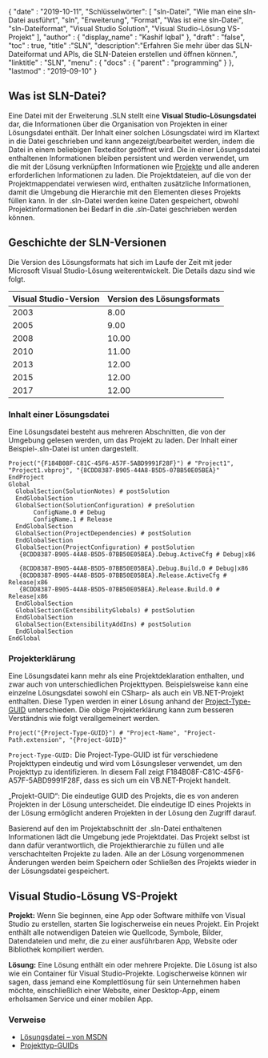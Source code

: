 {
  "date" : "2019-10-11",
"Schlüsselwörter": [ "sln-Datei", "Wie man eine sln-Datei ausführt", "sln", "Erweiterung", "Format", "Was ist eine sln-Datei", "sln-Dateiformat", "Visual Studio Solution", "Visual Studio-Lösung VS-Projekt" ],
  "author" : {
    "display_name" : "Kashif Iqbal"
},
  "draft" : "false",
  "toc" : true,
  "title" :"SLN",
  "description":"Erfahren Sie mehr über das SLN-Dateiformat und APIs, die SLN-Dateien erstellen und öffnen können.",
  "linktitle" : "SLN",
  "menu" : {
    "docs" : {
      "parent" : "programming"
}
},
  "lastmod" : "2019-09-10"
}

## Was ist SLN-Datei?
Eine Datei mit der Erweiterung .SLN stellt eine **Visual Studio-Lösungsdatei** dar, die Informationen über die Organisation von Projekten in einer Lösungsdatei enthält. Der Inhalt einer solchen Lösungsdatei wird im Klartext in die Datei geschrieben und kann angezeigt/bearbeitet werden, indem die Datei in einem beliebigen Texteditor geöffnet wird. Die in einer Lösungsdatei enthaltenen Informationen bleiben persistent und werden verwendet, um die mit der Lösung verknüpften Informationen wie [Projekte](/de/programming/csproj/) und alle anderen erforderlichen Informationen zu laden. Die Projektdateien, auf die von der Projektmappendatei verwiesen wird, enthalten zusätzliche Informationen, damit die Umgebung die Hierarchie mit den Elementen dieses Projekts füllen kann. In der .sln-Datei werden keine Daten gespeichert, obwohl Projektinformationen bei Bedarf in die .sln-Datei geschrieben werden können.

## **Geschichte der SLN-Versionen** ##

Die Version des Lösungsformats hat sich im Laufe der Zeit mit jeder Microsoft Visual Studio-Lösung weiterentwickelt. Die Details dazu sind wie folgt.


|Visual Studio-Version|Version des Lösungsformats
---|---|
|2003|8.00
|2005|9.00
|2008|10.00
|2010|11.00
|2013|12.00
|2015|12.00
|2017|12.00

### **Inhalt einer Lösungsdatei** ###

Eine Lösungsdatei besteht aus mehreren Abschnitten, die von der Umgebung gelesen werden, um das Projekt zu laden. Der Inhalt einer Beispiel-.sln-Datei ist unten dargestellt.

```
Project("{F184B08F-C81C-45F6-A57F-5ABD9991F28F}") # "Project1", "Project1.vbproj", "{8CDD8387-B905-44A8-B5D5-07BB50E05BEA}"  
EndProject  
Global  
  GlobalSection(SolutionNotes) # postSolution  
  EndGlobalSection  
  GlobalSection(SolutionConfiguration) # preSolution  
       ConfigName.0 # Debug  
       ConfigName.1 # Release  
  EndGlobalSection  
  GlobalSection(ProjectDependencies) # postSolution  
  EndGlobalSection  
  GlobalSection(ProjectConfiguration) # postSolution  
   {8CDD8387-B905-44A8-B5D5-07BB50E05BEA}.Debug.ActiveCfg # Debug|x86  
   {8CDD8387-B905-44A8-B5D5-07BB50E05BEA}.Debug.Build.0 # Debug|x86  
   {8CDD8387-B905-44A8-B5D5-07BB50E05BEA}.Release.ActiveCfg # Release|x86  
   {8CDD8387-B905-44A8-B5D5-07BB50E05BEA}.Release.Build.0 # Release|x86  
  EndGlobalSection  
  GlobalSection(ExtensibilityGlobals) # postSolution  
  EndGlobalSection  
  GlobalSection(ExtensibilityAddIns) # postSolution  
  EndGlobalSection  
EndGlobal
```

### **Projekterklärung** ###

Eine Lösungsdatei kann mehr als eine Projektdeklaration enthalten, und zwar auch von unterschiedlichen Projekttypen. Beispielsweise kann eine einzelne Lösungsdatei sowohl ein CSharp- als auch ein VB.NET-Projekt enthalten. Diese Typen werden in einer Lösung anhand der [Project-Type-GUID](https://www.codeproject.com/Reference/720512/List-of-Visual-Studio-Project-Type-GUIDs) unterschieden. Die obige Projekterklärung kann zum besseren Verständnis wie folgt verallgemeinert werden.

```
Project("{Project-Type-GUID}") # "Project-Name", "Project-Path.extension", "{Project-GUID}"
```

`Project-Type-GUID:` Die Project-Type-GUID ist für verschiedene Projekttypen eindeutig und wird vom Lösungsleser verwendet, um den Projekttyp zu identifizieren. In diesem Fall zeigt F184B08F-C81C-45F6-A57F-5ABD9991F28F, dass es sich um ein VB.NET-Projekt handelt.

„Projekt-GUID“: Die eindeutige GUID des Projekts, die es von anderen Projekten in der Lösung unterscheidet. Die eindeutige ID eines Projekts in der Lösung ermöglicht anderen Projekten in der Lösung den Zugriff darauf.

Basierend auf den im Projektabschnitt der .sln-Datei enthaltenen Informationen lädt die Umgebung jede Projektdatei. Das Projekt selbst ist dann dafür verantwortlich, die Projekthierarchie zu füllen und alle verschachtelten Projekte zu laden. Alle an der Lösung vorgenommenen Änderungen werden beim Speichern oder Schließen des Projekts wieder in der Lösungsdatei gespeichert.

## Visual Studio-Lösung VS-Projekt

**Projekt:** Wenn Sie beginnen, eine App oder Software mithilfe von Visual Studio zu erstellen, starten Sie logischerweise ein neues Projekt. Ein Projekt enthält alle notwendigen Dateien wie Quellcode, Symbole, Bilder, Datendateien und mehr, die zu einer ausführbaren App, Website oder Bibliothek kompiliert werden.

**Lösung:** Eine Lösung enthält ein oder mehrere Projekte. Die Lösung ist also wie ein Container für Visual Studio-Projekte. Logischerweise können wir sagen, dass jemand eine Komplettlösung für sein Unternehmen haben möchte, einschließlich einer Website, einer Desktop-App, einem erholsamen Service und einer mobilen App.

### **Verweise** ###

* [Lösungsdatei – von MSDN](https://learn.microsoft.com/en-us/visualstudio/extensibility/internals/solution-dot-sln-file?view#vs-2017)
* [Projekttyp-GUIDs](https://www.codeproject.com/Reference/720512/List-of-Visual-Studio-Project-Type-GUIDs)

